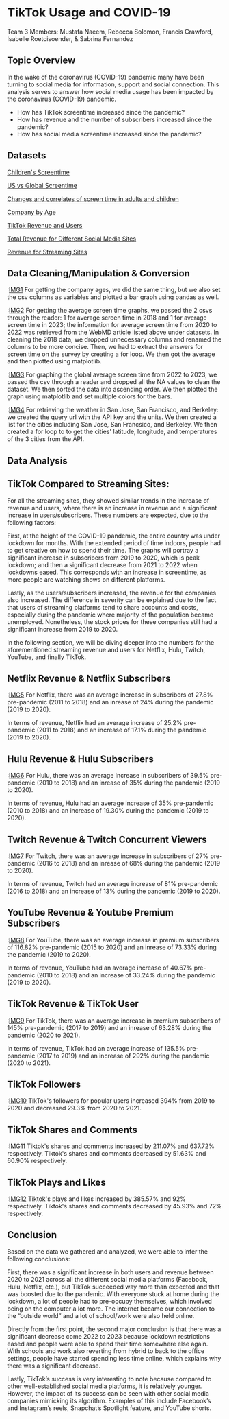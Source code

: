 # TikTok Usage and COVID-19
Team 3 Members: Mustafa Naeem, Rebecca Solomon, Francis Crawford, Isabelle Roetcisoender, & Sabrina Fernandez

## Topic Overview
In the wake of the coronavirus (COVID-19) pandemic many have been turning to social media for information, support and social connection. This analysis serves to answer how social media usage has been impacted by the coronavirus (COVID-19) pandemic. 

* How has TikTok screentime increased since the pandemic?
* How has revenue and the number of subscribers increased since the pandemic?
* How has social media screentime increased since the pandemic? 


## Datasets

[Children's Screentime](https://www.webmd.com/parenting/news/20221114/kids-screen-time-rose-sharply-during-pandemic-study-says#:~:text=The%20increase%20amounts%20to%20an,study%20published%20in%20JAMA%20Pediatrics)

[US vs Global Screentime](https://www.comparitech.com/tv-streaming/screen-time-statistics/#:~:text=Worldwide%2C%20the%20average%20person%20spends,minutes%20of%20listening%20to%20podcasts)

[Changes and correlates of screen time in adults and children](https://www.thelancet.com/action/showPdf?pii=S2589-5370%2822%2900182-1)

[Company by Age]()

[TikTok Revenue and Users]()

[Total Revenue for Different Social Media Sites](https://www.kaggle.com/datasets/prasertk/major-social-media-stock-prices-20122022?resource=download)

[Revenue for Streaming Sites](https://www.kaggle.com/code/lamaradwan/netflix-and-tiktok-revenue-and-users/input)


## Data Cleaning/Manipulation & Conversion

:[IMG1](https://github.com/isabelleroet/tiktok/blob/f6b0056728c649d71ff33d8df1849d8cc870399c/tiktokimg/Screenshot%202023-03-27%20at%201.04.58%20AM.png)
For getting the company ages, we did the same thing, but we also set the csv columns as variables and plotted a bar graph using pandas as well.

:[IMG2](https://github.com/isabelleroet/tiktok/blob/f6b0056728c649d71ff33d8df1849d8cc870399c/tiktokimg/Screenshot%202023-03-27%20at%201.03.46%20AM.png) For getting the average screen time graphs, we passed the 2 csvs through the reader: 1 for average screen time in 2018 and 1 for average screen time in 2023; the information for average screen time from 2020 to 2022 was retrieved from the WebMD article listed above under datasets. In cleaning the 2018 data, we dropped unnecessary columns and renamed the columns to be more concise. Then, we had to extract the answers for screen time on the survey by creating a for loop. We then got the average and then plotted using matplotlib.

:[IMG3](https://github.com/isabelleroet/tiktok/blob/f6b0056728c649d71ff33d8df1849d8cc870399c/tiktokimg/Screenshot%202023-03-27%20at%201.03.58%20AM.png) For graphing the global average screen time from 2022 to 2023, we passed the csv through a reader and dropped all the NA values to clean the dataset. We then sorted the data into ascending order. We then plotted the graph using matplotlib and set multiple colors for the bars.

:[IMG4](https://github.com/isabelleroet/tiktok/blob/f6b0056728c649d71ff33d8df1849d8cc870399c/tiktokimg/Screenshot%202023-03-27%20at%201.06.26%20AM.png) For retrieving the weather in San Jose, San Francisco, and Berkeley: we created the query url with the API key and the units. We then created a list for the cities including San Jose, San Francsico, and Berkeley. We then created a for loop to to get the cities' latitude, longitude, and temperatures of the 3 cities from the API.

## Data Analysis
## TikTok Compared to Streaming Sites:

For all the streaming sites, they showed similar trends in the increase of revenue and users, where there is an increase in revenue and a significant increase in users/subscribers. These numbers are expected, due to the following factors:

First, at the height of the COVID-19 pandemic, the entire country was under lockdown for months. With the extended period of time indoors, people had to get creative on how to spend their time. The graphs will portray a significant increase in subscribers from 2019 to 2020, which is peak lockdown; and then a significant decrease from 2021 to 2022 when lockdowns eased. This corresponds with an increase in screentime, as more people are watching shows on different platforms.

Lastly, as the users/subscribers increased, the revenue for the companies also increased. The difference in severity can be explained due to the fact that users of streaming platforms tend to share accounts and costs, especially during the pandemic where majority of the population became unemployed. Nonetheless, the stock prices for these companies still had a significant increase from 2019 to 2020.

In the following section, we will be diving deeper into the numbers for the aforementioned streaming revenue and users for Netflix, Hulu, Twitch, YouTube, and finally TikTok.

## Netflix Revenue & Netflix Subscribers
:[IMG5](https://github.com/isabelleroet/tiktok/blob/f6b0056728c649d71ff33d8df1849d8cc870399c/tiktokimg/Screenshot%202023-03-27%20at%201.04.10%20AM.png)
For Netflix, there was an average increase in subscribers of 27.8% pre-pandemic (2011 to 2018) and an inrease of 24% during the pandemic (2019 to 2020).

In terms of revenue, Netflix had an average increase of 25.2% pre-pandemic (2011 to 2018) and an increase of 17.1% during the pandemic (2019 to 2020).

## Hulu Revenue & Hulu Subscribers
:[IMG6](https://github.com/isabelleroet/tiktok/blob/f6b0056728c649d71ff33d8df1849d8cc870399c/tiktokimg/Screenshot%202023-03-27%20at%201.04.30%20AM.png)
For Hulu, there was an average increase in subscribers of 39.5% pre-pandemic (2010 to 2018) and an inrease of 35% during the pandemic (2019 to 2020).

In terms of revenue, Hulu had an average increase of 35% pre-pandemic (2010 to 2018) and an increase of 19.30% during the pandemic (2019 to 2020).

## Twitch Revenue & Twitch Concurrent Viewers
:[IMG7](https://github.com/isabelleroet/tiktok/blob/f6b0056728c649d71ff33d8df1849d8cc870399c/tiktokimg/Screenshot%202023-03-27%20at%201.04.40%20AM.png) 
For Twitch, there was an average increase in subscribers of 27% pre-pandemic (2016 to 2018) and an inrease of 68% during the pandemic (2019 to 2020).

In terms of revenue, Twitch had an average increase of 81% pre-pandemic (2016 to 2018) and an increase of 13% during the pandemic (2019 to 2020).

## YouTube Revenue & Youtube Premium Subscribers
:[IMG8](https://github.com/isabelleroet/tiktok/blob/f6b0056728c649d71ff33d8df1849d8cc870399c/tiktokimg/Screenshot%202023-03-27%20at%201.04.46%20AM.png)
For YouTube, there was an average increase in premium subscribers of 116.82% pre-pandemic (2015 to 2020) and an inrease of 73.33% during the pandemic (2019 to 2020).

In terms of revenue, YouTube had an average increase of 40.67% pre-pandemic (2010 to 2018) and an increase of 33.24% during the pandemic (2019 to 2020).

## TikTok Revenue & TikTok User
:[IMG9](https://github.com/isabelleroet/tiktok/blob/f6b0056728c649d71ff33d8df1849d8cc870399c/tiktokimg/Screenshot%202023-03-27%20at%201.04.51%20AM.png)
For TikTok, there was an average increase in premium subscribers of 145% pre-pandemic (2017 to 2019) and an inrease of 63.28% during the pandemic (2020 to 2021).

In terms of revenue, TikTok had an average increase of 135.5% pre-pandemic (2017 to 2019) and an increase of 292% during the pandemic (2020 to 2021).

## TikTok Followers
:[IMG10](https://github.com/isabelleroet/tiktok/blob/f6b0056728c649d71ff33d8df1849d8cc870399c/tiktokimg/Screenshot%202023-03-27%20at%201.06.07%20AM.png)
TikTok's followers for popular users increased 394% from 2019 to 2020 and decreased 29.3% from 2020 to 2021.

## TikTok Shares and Comments

:[IMG11](https://github.com/isabelleroet/tiktok/blob/f6b0056728c649d71ff33d8df1849d8cc870399c/tiktokimg/Screenshot%202023-03-27%20at%201.06.14%20AM.png)
Tiktok's shares and comments increased by 211.07% and 637.72% respectively. Tiktok's shares and comments decreased by 51.63% and 60.90% respectively. 

## TikTok Plays and Likes 
:[IMG12](https://github.com/isabelleroet/tiktok/blob/f6b0056728c649d71ff33d8df1849d8cc870399c/tiktokimg/Screenshot%202023-03-27%20at%201.06.20%20AM.png)
Tiktok's plays and likes increased by 385.57% and 92% respectively. Tiktok's shares and comments decreased by 45.93% and 72% respectively. 

## Conclusion 
Based on the data we gathered and analyzed, we were able to infer the following conclusions:

First, there was a significant increase in both users and revenue between 2020 to 2021 across all the different social media platforms (Facebook, Hulu, Netflix, etc.), but TikTok succeeded way more than expected and that was boosted due to the pandemic. With everyone stuck at home during the lockdown, a lot of people had to pre-occupy themselves, which involved being on the computer a lot more. The internet became our connection to the “outside world” and a lot of school/work were also held online.

Directly from the first point, the second major conclusion is that there was a significant decrease come 2022 to 2023 because lockdown restrictions eased and people were able to spend their time somewhere else again. With schools and work also reverting from hybrid to back to the office settings, people have started spending less time online, which explains why there was a significant decrease.

Lastly, TikTok’s success is very interesting to note because compared to other well-established social media platforms, it is relatively younger. However, the impact of its success can be seen with other social media companies mimicking its algorithm. Examples of this include Facebook’s and Instagram’s reels, Snapchat’s Spotlight feature, and YouTube shorts.
